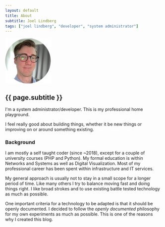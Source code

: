 ```yaml
---
layout: default
title: About
subtitle: Joel Lindberg
tags: ["joel lindberg", "developer", "system administrator"]
---
```


![Flow](assets/img/profile-photo.png)

## {{ page.subtitle }}

I'm a system administrator/developer. This is my professional home playground.

I feel really good about building things, whether it be new things or improving on or around something existing.

### Background

I am mostly a self taught coder (since ~2018), except for a couple of university courses (PHP and Python). My formal education is within Networks and Systems as well as Digital Visualization. Most of my professional career has been spent within infrastructure and IT services.

My general approach is usually not to stay in a small scope for a longer period of time. Like many others I try to balance moving fast and doing things right. I like broad strokes and to use existing battle tested technology as much as possible.

One important criteria for a technology to be adapted is that it should be openly documented. I decided to follow the *openly documented* philosophy for my own experiments as much as possible. This is one of the reasons why I created this blog.
